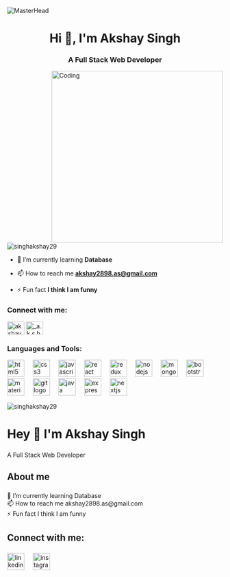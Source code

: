 ![MasterHead](https://repository-images.githubusercontent.com/588181932/e36ec678-7984-4cdd-8e4c-a3932772ff8e)
<h1 align="center">Hi 👋, I'm Akshay Singh</h1>
<h3 align="center">A Full Stack Web Developer</h3>
<img img align="right" alt="Coding" width="400" src="https://camo.githubusercontent.com/8bf6f6d78abc81fcf9c49f10649423e73ea44bc248e83aaae8759d401c829a84/68747470733a2f2f70687973696373677572756b756c2e66696c65732e776f726470726573732e636f6d2f323031392f30322f6368617261637465722d312e676966">

<p align="left"> <img src="https://komarev.com/ghpvc/?username=singhakshay29&label=Profile%20views&color=0e75b6&style=flat" alt="singhakshay29" /> </p>

- 🌱 I’m currently learning **Database**

- 📫 How to reach me **akshay2898.as@gmail.com**

- ⚡ Fun fact **I think I am funny**

<h3 align="left">Connect with me:</h3>
<p align="left">
<a href="https://linkedin.com/in/akshaysingh29" target="blank"><img align="center" src="https://cdn.jsdelivr.net/gh/devicons/devicon/icons/linkedin/linkedin-original.svg" alt="akshaysingh29" height="30" width="40" /></a>
<a href="https://instagram.com/_a.k.s.h.a.y.s.i.n.g.h_" target="blank"><img align="center" src="https://skillicons.dev/icons?i=instagram" alt="_a.k.s.h.a.y.s.i.n.g.h_" height="30" width="40" /></a>
</p>

<h3 align="left">Languages and Tools:</h3>
<div align="left">
  <img src="https://cdn.jsdelivr.net/gh/devicons/devicon/icons/html5/html5-original.svg" height="40" alt="html5 logo"  />
  <img width="12" />
  <img src="https://cdn.jsdelivr.net/gh/devicons/devicon/icons/css3/css3-original.svg" height="40" alt="css3 logo"  />
  <img width="12" />
  <img src="https://cdn.jsdelivr.net/gh/devicons/devicon/icons/javascript/javascript-original.svg" height="40" alt="javascript logo"  />
  <img width="12" />
  <img src="https://cdn.jsdelivr.net/gh/devicons/devicon/icons/react/react-original.svg" height="40" alt="react logo"  />
  <img width="12" />
  <img src="https://cdn.jsdelivr.net/gh/devicons/devicon/icons/redux/redux-original.svg" height="40" alt="redux logo"  />
  <img width="12" />
  <img src="https://cdn.jsdelivr.net/gh/devicons/devicon/icons/nodejs/nodejs-original.svg" height="40" alt="nodejs logo"  />
  <img width="12" />
  <img src="https://cdn.jsdelivr.net/gh/devicons/devicon/icons/mongodb/mongodb-original.svg" height="40" alt="mongodb logo"  />
  <img width="12" />
  <img src="https://cdn.jsdelivr.net/gh/devicons/devicon/icons/bootstrap/bootstrap-original.svg" height="40" alt="bootstrap logo"  />
  <img width="12" />
  <img src="https://cdn.jsdelivr.net/gh/devicons/devicon/icons/materialui/materialui-original.svg" height="40" alt="materialui logo"  />
  <img width="12" />
  <img src="https://cdn.jsdelivr.net/gh/devicons/devicon/icons/git/git-original.svg" height="40" alt="git logo"  />
  <img width="12" />
  <img src="https://cdn.jsdelivr.net/gh/devicons/devicon/icons/java/java-original.svg" height="40" alt="java logo"  />
  <img width="12" />
  <img src="https://skillicons.dev/icons?i=express" height="40" alt="express logo"  />
  <img width="12" />
  <img src="https://skillicons.dev/icons?i=nextjs" height="40" alt="nextjs logo"  />
</div>

<p><img align="center" src="https://github-readme-stats.vercel.app/api/top-langs?username=singhakshay29&show_icons=true&locale=en&layout=compact" alt="singhakshay29" /></p>


<h1 align="left">Hey 👋  I'm Akshay Singh</h1>

###

<p align="left">A Full Stack Web Developer</p>

###

<h2 align="left">About me</h2>

###

<p align="left">🌱 I’m currently learning Database<br>📫 How to reach me akshay2898.as@gmail.com<br>⚡ Fun fact I think I am funny</p>

###

<h2 align="left">Connect with me:</h2>

###

<div align="left">
  <img  height="40" alt="linkedin logo"  />
  <img width="12" />
  <img  height="40" alt="instagram logo"  />
</div>

###
